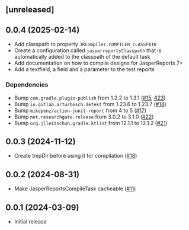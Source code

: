 ## [unreleased]

## 0.0.4 (2025-02-14)
- Add classpath to property `JRCompiler.COMPILER_CLASSPATH`
- Create a configuration called `jasperreportsClasspath` that is automatically added to the classpath of the default task
- Add documentation on how to compile designs for JasperReports 7+
- Add a textfield, a field and a parameter to the test reports

### Dependencies
- Bump `com.gradle.plugin-publish` from 1.2.2 to 1.3.1 ([#15](https://github.com/f-cramer/jasperreports-gradle-plugin/pull/15), [#23](https://github.com/f-cramer/jasperreports-gradle-plugin/pull/23))
- Bump `io.gitlab.arturbosch.detekt` from 1.23.6 to 1.23.7 ([#14](https://github.com/f-cramer/jasperreports-gradle-plugin/pull/14))
- Bump `mikepenz/action-junit-report` from 4 to 5 ([#17](https://github.com/f-cramer/jasperreports-gradle-plugin/pull/17))
- Bump `net.researchgate.release` from 3.0.2 to 3.1.0 ([#22](https://github.com/f-cramer/jasperreports-gradle-plugin/pull/22))
- Bump `org.jlleitschuh.gradle.ktlint` from 12.1.1 to 12.1.2 ([#21](https://github.com/f-cramer/jasperreports-gradle-plugin/pull/21))

## 0.0.3 (2024-11-12)
- Create tmpDir before using it for compilation  ([#18](https://github.com/f-cramer/jasperreports-gradle-plugin/issues/18))

## 0.0.2 (2024-08-31)
- Make JasperReportsCompileTask cacheable ([#11](https://github.com/f-cramer/jasperreports-gradle-plugin/issues/11))

## 0.0.1 (2024-03-09)
- Initial release
